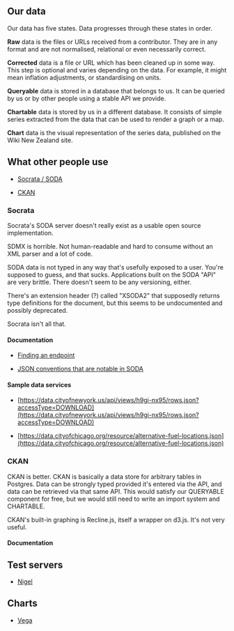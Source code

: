 
## Our data

Our data has five states.  Data progresses through these states in order.

**Raw** data is the files or URLs received from a contributor.  They are in any format and are not normalised, relational or even necessarily correct.

**Corrected** data is a file or URL which has been cleaned up in some way.  This step is optional and varies depending on the data.  For example, it might mean inflation adjustments, or standardising on units.

**Queryable** data is stored in a database that belongs to us.  It can be queried by us or by other people using a stable API we provide.

**Chartable** data is stored by us in a different database. It consists of simple series extracted from the data that can be used to render a graph or a map.

**Chart** data is the visual representation of the series data, published on the Wiki New Zealand site.


## What other people use

* [Socrata / SODA](http://socrata.com)

* [CKAN](http://ckan.org)

### Socrata

Socrata's SODA server doesn't really exist as a usable open source implementation.

SDMX is horrible.  Not human-readable and hard to consume without an XML parser and a lot of code.

SODA data is not typed in any way that's usefully exposed to a user.  You're supposed to guess, and that sucks.  Applications built on the SODA "API" are very brittle.  There doesn't seem to be any versioning, either.

There's an extension header (?) called "XSODA2" that supposedly returns type definitions for the document, but this seems to be undocumented and possibly deprecated.

Socrata isn't all that.

#### Documentation

* [Finding an endpoint](http://dev.socrata.com/docs/endpoints.html)

* [JSON conventions that are notable in SODA](http://dev.socrata.com/docs/formats/json.html)

#### Sample data services

* [https://data.cityofnewyork.us/api/views/h9gi-nx95/rows.json?accessType=DOWNLOAD](https://data.cityofnewyork.us/api/views/h9gi-nx95/rows.json?accessType=DOWNLOAD)

* [https://data.cityofchicago.org/resource/alternative-fuel-locations.json](https://data.cityofchicago.org/resource/alternative-fuel-locations.json)

### CKAN

CKAN is better.  CKAN is basically a data store for arbitrary tables in Postgres.  Data can be strongly typed provided it's entered via the API, and data can be retrieved via that same API.  This would satisfy our QUERYABLE component for free, but we would still need to write an import system and CHARTABLE.

CKAN's built-in graphing is Recline.js, itself a wrapper on d3.js.  It's not very useful.

#### Documentation

## Test servers

* [Nigel](http://wikinz-hf.dev.home.mcnie.name)

## Charts

* [Vega](https://github.com/trifacta/vega/wiki/Tutorial)


